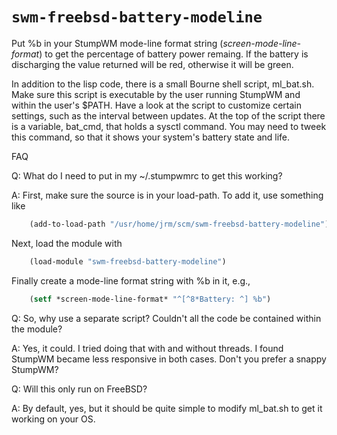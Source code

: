 # `swm-freebsd-battery-modeline`

Put %b in your StumpWM mode-line format string (*screen-mode-line-format*) to
get the percentage of battery power remaing.  If the battery is discharging the
value returned will be red, otherwise it will be green.

In addition to the lisp code, there is a small Bourne shell script, ml_bat.sh.
Make sure this script is executable by the user running StumpWM and within the
user's $PATH.  Have a look at the script to customize certain settings, such as
the interval between updates.  At the top of the script there is a variable,
bat_cmd, that holds a sysctl command.  You may need to tweek this command, so
that it shows your system's battery state and life.

FAQ

Q: What do I need to put in my ~/.stumpwmrc to get this working?

A: First, make sure the source is in your load-path.  To add it, use something
like
```lisp
    (add-to-load-path "/usr/home/jrm/scm/swm-freebsd-battery-modeline")
```
Next, load the module with
```lisp
    (load-module "swm-freebsd-battery-modeline")
```
Finally create a mode-line format string with %b in it, e.g.,
```lisp
    (setf *screen-mode-line-format* "^[^8*Battery: ^] %b")
```

Q: So, why use a separate script?  Couldn't all the code be contained within the
module?

A: Yes, it could.  I tried doing that with and without threads.  I found StumpWM
became less responsive in both cases.  Don't you prefer a snappy StumpWM?

Q: Will this only run on FreeBSD?

A: By default, yes, but it should be quite simple to modify ml_bat.sh to get it
working on your OS.